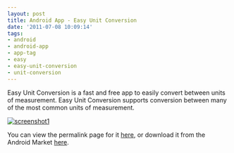 ```yaml
---
layout: post
title: Android App - Easy Unit Conversion
date: '2011-07-08 10:09:14'
tags:
- android
- android-app
- app-tag
- easy
- easy-unit-conversion
- unit-conversion
---
```



Easy Unit Conversion is a fast and free app to easily convert between units of measurement. Easy Unit Conversion supports conversion between many of the most common units of measurement.

[![](http://66.147.244.180/~hunterda/content/images/2011/07/screenshot181-180x300.png "screenshot1")](http://hunterdavis.com/android-app-easy-unit-conversion)

You can view the permalink page for it [here](http://hunterdavis.com/android-app-easy-unit-conversion), or download it from the Android Market [here](http://market.android.com/details?id=com.hunterdavis.easyunitconversion).


